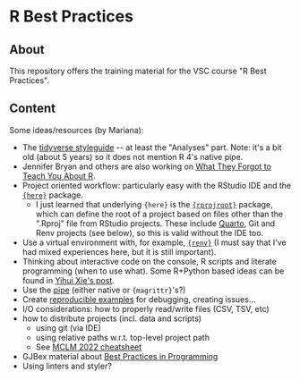 # R Best Practices

## About
This repository offers the training material for the VSC course "R Best Practices".

## Content

Some ideas/resources (by Mariana):
- The [tidyverse styleguide](https://style.tidyverse.org/index.html) -- at least the "Analyses" part. Note: it's a bit old (about 5 years) so it does not mention R 4's native pipe.
- Jennifer Bryan and others are also working on [What They Forgot to Teach You About R](https://rstats.wtf/).
- Project oriented workflow: particularly easy with the RStudio IDE and the [`{here}`](https://here.r-lib.org/index.html) package.
    + I just learned that underlying `{here}` is the [`{rprojroot}`](chrome-extension://efaidnbmnnnibpcajpcglclefindmkaj/https://cran.r-project.org/web/packages/rprojroot/rprojroot.pdf) package, which can define the root of a project based on files other than the ".Rproj" file from RStudio projects. These include [Quarto](https://quarto.org), Git and Renv projects (see below), so this is valid without the IDE too.
- Use a virtual environment with, for example, [`{renv}`](https://rstudio.github.io/renv/) (I must say that I've had mixed experiences here, but it is still important).
- Thinking about interactive code on the console, R scripts and literate programming (when to use what). Some R+Python based ideas can be found in [Yihui Xie's post](https://yihui.org/en/2018/09/notebook-war/).
- Use the [pipe](https://www.r-bloggers.com/2021/05/the-new-r-pipe/) (either native or `{magrittr}`'s?)
- Create [reproducible examples](https://reprex.tidyverse.org/) for debugging, creating issues...
- I/O considerations: how to properly read/write files (CSV, TSV, etc)
- how to distribute projects (incl. data and scripts) 
    + using git (via IDE)
    + using relative paths w.r.t. top-level project path
    + See [MCLM 2022 cheatsheet](https://mclm2022.github.io/git/cheatsheet.html)
- GJBex material about [Best Practices in Programming](https://gjbex.github.io/Best-practices-in-programming/)
- Using linters and styler?
